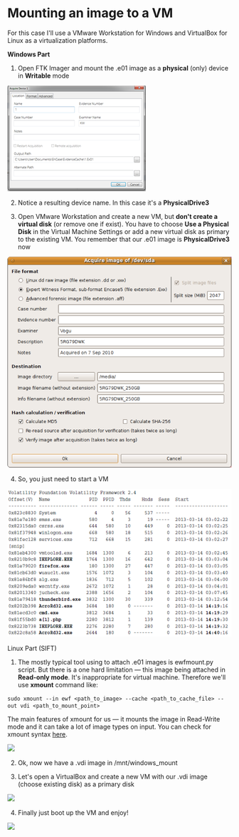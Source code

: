 # Mounting an image to a VM

 For this case I'll use a VMware Workstation for Windows and VirtualBox for Linux as a virtualization platforms.  
  
**Windows Part**  
  
1. Open FTK Imager and mount the .e01 image as a **physical** \(only\) device in **Writable** mode

![](../.gitbook/assets/image%20%285%29.png)

2. Notice a resulting device name. In this case it's a **PhysicalDrive3**  
  
3. Open VMware Workstation and create a new VM, but **don't create a virtual disk** \(or remove one if exist\). You have to choose **Use a Physical Disk** in the Virtual Machine Settings or add a new virtual disk as primary to the existing VM. You remember that our .e01 image is **PhysicalDrive3** now

![](../.gitbook/assets/image%20%2812%29.png)

4. So, you just need to start a VM 

![](../.gitbook/assets/image%20%2813%29.png)

Linux Part \(SIFT\) 

1. The mostly typical tool using to attach .e01 images is ewfmount.py script. But there is a one hard limitation — this image being attached in **Read-only mode**. It's inappropriate for virtual machine. Therefore we'll use **xmount** command like:  


```text
sudo xmount --in ewf <path_to_image> --cache <path_to_cache_file> --out vdi <path_to_mount_point>
```

  
The main features of xmount for us — it mounts the image in Read-Write mode and it can take a lot of image types on input. You can check for xmount syntax [here](https://github.com/mika/xmount/blob/master/README).  
  
![](https://habrastorage.org/webt/cf/lt/p7/cfltp73nepf_wxuf5gcph_vif98.gif)  
  
2. Ok, now we have a .vdi image in /mnt/windows\_mount  
  
3. Let's open a VirtualBox and create a new VM with our .vdi image \(choose existing disk\) as a primary disk  
  
![](https://habrastorage.org/webt/l4/ly/fd/l4lyfdkcsloromsy4ilflmntqxi.gif)  
  
4. Finally just boot up the VM and enjoy!  
  
![](https://habrastorage.org/webt/df/5m/mc/df5mmcf7s2rotceezw8htzgs0ui.gif)

